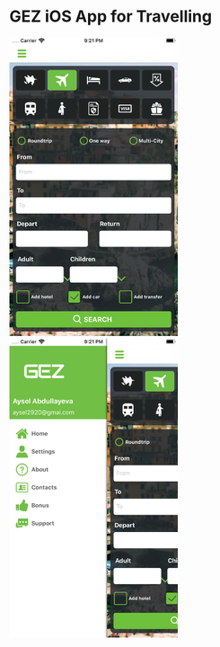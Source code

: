 # GEZ iOS App for Travelling

<img src="https://github.com/aysel10/gez-ios-master-2/blob/master/screenshot1.png" width="300">
<img src="https://github.com/aysel10/gez-ios-master-2/blob/master/screenshot2.png" width="300">
